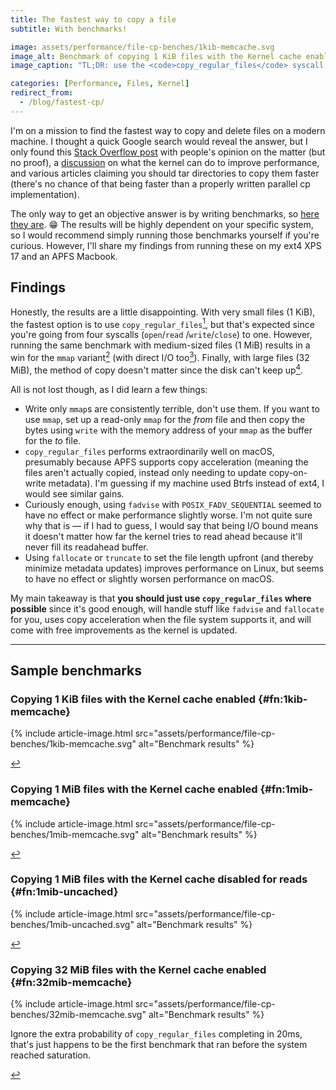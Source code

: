 ```yaml
---
title: The fastest way to copy a file
subtitle: With benchmarks!

image: assets/performance/file-cp-benches/1kib-memcache.svg
image_alt: Benchmark of copying 1 KiB files with the Kernel cache enabled
image_caption: "TL;DR: use the <code>copy_regular_files</code> syscall if you can"

categories: [Performance, Files, Kernel]
redirect_from:
  - /blog/fastest-cp/
---
```


I'm on a mission to find the fastest way to copy and delete files on a modern machine. I thought a
quick Google search would reveal the answer, but I only found this
[Stack Overflow post](https://stackoverflow.com/questions/7463689/most-efficient-way-to-copy-a-file-in-linux)
with people's opinion on the matter (but no proof), a [discussion](https://lwn.net/Articles/789623/)
on what the kernel can do to improve performance, and various articles claiming you should tar
directories to copy them faster (there's no chance of that being faster than a properly written
parallel cp implementation).

The only way to get an objective answer is by writing benchmarks, so
[here they are](https://github.com/SUPERCILEX/fuc/blob/396d4ebba77c7eb1ecbcafa3ecaf39bcd23a8656/fcp/benches/copy_methods.rs).
😁 The results will be highly dependent on your specific system, so I would recommend simply running
those benchmarks yourself if you're curious. However, I'll share my findings from running these on
my ext4 XPS 17 and an APFS Macbook.

## Findings

Honestly, the results are a little disappointing. With very small files (1 KiB), the fastest option
is to use `copy_regular_files`[^1kib-memcache], but that's expected since you're going from four
syscalls (`open`/`read` /`write`/`close`) to one. However, running the same benchmark with
medium-sized files (1 MiB) results in a win for the `mmap` variant[^1mib-memcache] (with direct I/O
too[^1mib-uncached]). Finally, with large files (32 MiB), the method of copy doesn't matter since
the disk can't keep up[^32mib-memcache].

All is not lost though, as I did learn a few things:

- Write only `mmap`s are consistently terrible, don't use them. If you want to use `mmap`, set up a
  read-only `mmap` for the *from* file and then copy the bytes using `write` with the memory address
  of your `mmap` as the buffer for the *to* file.
- `copy_regular_files` performs extraordinarily well on macOS, presumably because APFS supports copy
  acceleration (meaning the files aren't actually copied, instead only needing to update
  copy-on-write metadata). I'm guessing if my machine used Btrfs instead of ext4, I would see
  similar gains.
- Curiously enough, using `fadvise` with `POSIX_FADV_SEQUENTIAL` seemed to have no effect or make
  performance slightly worse. I'm not quite sure why that is — if I had to guess, I would say that
  being I/O bound means it doesn't matter how far the kernel tries to read ahead because it'll never
  fill its readahead buffer.
- Using `fallocate` or `truncate` to set the file length upfront (and thereby minimize metadata
  updates) improves performance on Linux, but seems to have no effect or slightly worsen performance
  on macOS.

My main takeaway is that **you should just use `copy_regular_files` where possible** since it's good
enough, will handle stuff like `fadvise` and `fallocate` for you, uses copy acceleration when the
file system supports it, and will come with free improvements as the kernel is updated.

---

## Sample benchmarks

### Copying 1 KiB files with the Kernel cache enabled {#fn:1kib-memcache}

[^1kib-memcache]:
{% include article-image.html src="assets/performance/file-cp-benches/1kib-memcache.svg" alt="Benchmark results" %}

<a href="#fnref:1kib-memcache" class="reversefootnote" role="doc-backlink">↩</a>

### Copying 1 MiB files with the Kernel cache enabled {#fn:1mib-memcache}

[^1mib-memcache]:
{% include article-image.html src="assets/performance/file-cp-benches/1mib-memcache.svg" alt="Benchmark results" %}

<a href="#fnref:1mib-memcache" class="reversefootnote" role="doc-backlink">↩</a>

### Copying 1 MiB files with the Kernel cache disabled for reads {#fn:1mib-uncached}

[^1mib-uncached]:
{% include article-image.html src="assets/performance/file-cp-benches/1mib-uncached.svg" alt="Benchmark results" %}

<a href="#fnref:1mib-uncached" class="reversefootnote" role="doc-backlink">↩</a>

### Copying 32 MiB files with the Kernel cache enabled {#fn:32mib-memcache}

[^32mib-memcache]:
{% include article-image.html src="assets/performance/file-cp-benches/32mib-memcache.svg" alt="Benchmark results" %}

Ignore the extra probability of `copy_regular_files` completing in 20ms, that's just happens to be
the first benchmark that ran before the system reached saturation.

<a href="#fnref:32mib-memcache" class="reversefootnote" role="doc-backlink">↩</a>

<!-- Hack to hide the actual footnotes since they don't support Jekyll includes -->
<!--suppress CssUnusedSymbol -->
<style>.footnotes { display: none; }</style>
